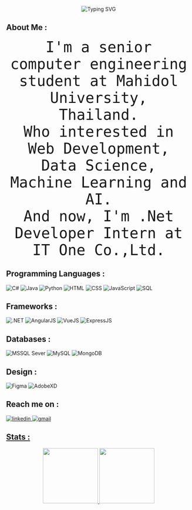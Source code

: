 <p align="center">
   <img src="https://readme-typing-svg.demolab.com?font=Fira+Code&duration=4500&weight=450&size=20&pause=1000&color=FF229E&center=true&width=435&lines=Hello%2C+There!+👋;I'm+Nicharee+Chalermsuksri;Nice+to+meet+you!" alt="Typing SVG" />
 </p>

## About Me :
<p align="center">
  <samp style="font-size: 40px;">I'm a senior computer engineering student at Mahidol University, Thailand.<br>Who interested in Web Development, Data Science, Machine Learning and AI.<br>And now, I'm .Net Developer Intern at IT One Co.,Ltd.</samp>
</p>

## Programming Languages :
  ![C#](https://custom-icon-badges.demolab.com/badge/C%23-68217A.svg?style=for-the-badge&logo=cs2&logoColor=white)
  ![Java](https://custom-icon-badges.demolab.com/badge/Java-B7472A.svg?style=for-the-badge&logo=java&logoColor=white)
  ![Python](https://img.shields.io/badge/Python-3776AB.svg?style=for-the-badge&logo=Python&logoColor=white)
  ![HTML](https://img.shields.io/badge/HTML5-E34F26.svg?style=for-the-badge&logo=HTML5&logoColor=white)
  ![CSS](https://img.shields.io/badge/CSS3-1572B6.svg?style=for-the-badge&logo=CSS3&logoColor=white)
  ![JavaScript](https://img.shields.io/badge/JavaScript-F7DF1E.svg?style=for-the-badge&logo=JavaScript&logoColor=black)
  ![SQL](https://custom-icon-badges.demolab.com/badge/SQL-666666.svg?style=for-the-badge&logo=database&logoColor=white)
  <!--   ![C++](https://custom-icon-badges.demolab.com/badge/C++-9C033A.svg?style=for-the-badge&logo=cpp2&logoColor=white)
  ![C](https://custom-icon-badges.demolab.com/badge/C-03599C.svg?style=for-the-badge&logo=c-in-hexagon&logoColor=white) -->

## Frameworks :
  ![.NET](https://img.shields.io/badge/.NET-512BD4.svg?style=for-the-badge&logo=dotnet&logoColor=white)
  ![AngularJS](https://img.shields.io/badge/AngularJS-E23237?style=for-the-badge&logo=angularjs&logoColor=white)
  ![VueJS](https://img.shields.io/badge/Vue.js-4FC08D.svg?style=for-the-badge&logo=vuedotjs&logoColor=white)
  ![ExpressJS](https://img.shields.io/badge/Express-000000.svg?style=for-the-badge&logo=Express&logoColor=white)
<!--   ![Angular](https://img.shields.io/badge/Angular-DD0031.svg?style=for-the-badge&logo=Angular&logoColor=white) -->
<!--   ![ViteJS](https://img.shields.io/badge/Vite-646CFF.svg?style=for-the-badge&logo=Vite&logoColor=white) -->

## Databases :
  ![MSSQL Sever](https://img.shields.io/badge/Microsoft%20SQL%20Server-CC2927.svg?style=for-the-badge&logo=Microsoft-SQL-Server&logoColor=white)
  ![MySQL](https://img.shields.io/badge/MySQL-4479A1.svg?style=for-the-badge&logo=MySQL&logoColor=white)
  ![MongoDB](https://img.shields.io/badge/MongoDB-47A248.svg?style=for-the-badge&logo=MongoDB&logoColor=white)
<!--   ![Firebase](https://img.shields.io/badge/Firebase-FFCA28.svg?style=for-the-badge&logo=Firebase&logoColor=black)
 -->
 
## Design :
  
  ![Figma](https://img.shields.io/badge/Figma-F24E1E.svg?style=for-the-badge&logo=Figma&logoColor=white)
  ![AdobeXD](https://img.shields.io/badge/Adobe%20XD-470137?style=for-the-badge&logo=Adobe%20XD&logoColor=#FF61F6)

## Reach me on : 
<p>
  <a href="https://www.linkedin.com/in/praewnicharee/">
  <img src="https://img.shields.io/badge/LinkedIn-%231E77B5.svg?style=for-the-badge&logo=linkedin&logoColor=white" alt="linkedin" />
  </a>

  <a href="mailto:praewxnicharee@gmail.com">
  <img src="https://img.shields.io/badge/Email-EA4335?style=for-the-badge&logo=gmail&logoColor=white" alt="gmail" />
</p>
  
## Stats : 

<p align="center">
<a href="https://github.com/nnichar">
  <img height="150em" src="https://github-readme-stats.vercel.app/api?username=nnichar&show_icons=true&theme=radical"/>
  <img height="150em" src="https://github-readme-stats.vercel.app/api/top-langs/?username=nnichar&theme=radical&layout=compact&langs_count=8"/>
</a>
</p>
